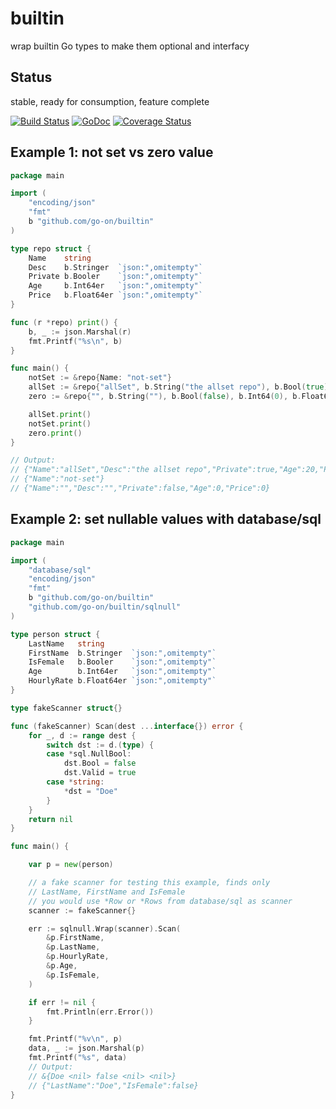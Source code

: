 builtin
=======

wrap builtin Go types to make them optional and interfacy

Status
------

stable, ready for consumption, feature complete

[![Build Status](https://secure.travis-ci.org/go-on/builtin.png)](http://travis-ci.org/go-on/builtin) [![GoDoc](https://godoc.org/github.com/go-on/builtin?status.png)](http://godoc.org/github.com/go-on/builtin) [![Coverage Status](https://img.shields.io/coveralls/go-on/builtin.svg)](https://coveralls.io/r/go-on/builtin?branch=master)

Example 1: not set vs zero value
--------------------------------

```go
package main

import (
    "encoding/json"
    "fmt"
    b "github.com/go-on/builtin"
)

type repo struct {
    Name    string
    Desc    b.Stringer  `json:",omitempty"`
    Private b.Booler    `json:",omitempty"`
    Age     b.Int64er   `json:",omitempty"`
    Price   b.Float64er `json:",omitempty"`
}

func (r *repo) print() {
    b, _ := json.Marshal(r)
    fmt.Printf("%s\n", b)
}

func main() {
    notSet := &repo{Name: "not-set"}
    allSet := &repo{"allSet", b.String("the allset repo"), b.Bool(true), b.Int64(20), b.Float64(4.5)}
    zero := &repo{"", b.String(""), b.Bool(false), b.Int64(0), b.Float64(0)}

    allSet.print()
    notSet.print()
    zero.print()
}

// Output:
// {"Name":"allSet","Desc":"the allset repo","Private":true,"Age":20,"Price":4.5}
// {"Name":"not-set"}
// {"Name":"","Desc":"","Private":false,"Age":0,"Price":0}
```

Example 2: set nullable values with database/sql
------------------------------------------------

```go
package main

import (
    "database/sql"
    "encoding/json"
    "fmt"
    b "github.com/go-on/builtin"
    "github.com/go-on/builtin/sqlnull"
)

type person struct {
    LastName   string
    FirstName  b.Stringer  `json:",omitempty"`
    IsFemale   b.Booler    `json:",omitempty"`
    Age        b.Int64er   `json:",omitempty"`
    HourlyRate b.Float64er `json:",omitempty"`
}

type fakeScanner struct{}

func (fakeScanner) Scan(dest ...interface{}) error {
    for _, d := range dest {
        switch dst := d.(type) {
        case *sql.NullBool:
            dst.Bool = false
            dst.Valid = true
        case *string:
            *dst = "Doe"
        }
    }
    return nil
}

func main() {

    var p = new(person)

    // a fake scanner for testing this example, finds only
    // LastName, FirstName and IsFemale
    // you would use *Row or *Rows from database/sql as scanner
    scanner := fakeScanner{}

    err := sqlnull.Wrap(scanner).Scan(
        &p.FirstName,
        &p.LastName,
        &p.HourlyRate,
        &p.Age,
        &p.IsFemale,
    )

    if err != nil {
        fmt.Println(err.Error())
    }

    fmt.Printf("%v\n", p)
    data, _ := json.Marshal(p)
    fmt.Printf("%s", data)
    // Output:
    // &{Doe <nil> false <nil> <nil>}
    // {"LastName":"Doe","IsFemale":false}
}
```